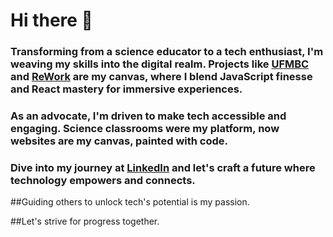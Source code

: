 # Hi there 👋

### Transforming from a science educator to a tech enthusiast, I'm weaving my skills into the digital realm. Projects like [UFMBC](https://ufmbc.org) and [ReWork](https://reworkbywj.com) are my canvas, where I blend JavaScript finesse and React mastery for immersive experiences.

### As an advocate, I'm driven to make tech accessible and engaging. Science classrooms were my platform, now websites are my canvas, painted with code.

### Dive into my journey at [LinkedIn](https://www.linkedin.com/in/wynstona-jackreece/) and let's craft a future where technology empowers and connects. 

##Guiding others to unlock tech's potential is my passion. 

##Let's strive for progress together.
